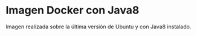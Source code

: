 # Imagen Docker con Java8

Imagen realizada sobre la última versión de Ubuntu y con Java8 instalado.
